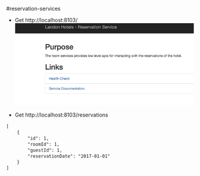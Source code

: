 #reservation-services


* Get http://localhost:8103/
![](image.png)

* Get http://localhost:8103/reservations
```
[
    {
        "id": 1,
        "roomId": 1,
        "guestId": 1,
        "reservationDate": "2017-01-01"
    }
]
```